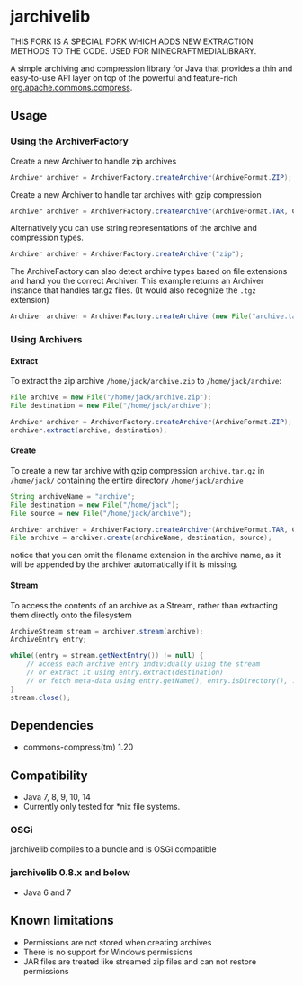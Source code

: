 jarchivelib
===========

THIS FORK IS A SPECIAL FORK WHICH ADDS NEW EXTRACTION METHODS TO THE CODE. USED FOR
MINECRAFTMEDIALIBRARY. 

A simple archiving and compression library for Java that provides a thin and easy-to-use API layer on top of the
powerful and feature-rich [org.apache.commons.compress].

  [org.apache.commons.compress]: http://commons.apache.org/proper/commons-compress/

Usage
-----
### Using the ArchiverFactory
Create a new Archiver to handle zip archives

```java
Archiver archiver = ArchiverFactory.createArchiver(ArchiveFormat.ZIP);
```


Create a new Archiver to handle tar archives with gzip compression

```java
Archiver archiver = ArchiverFactory.createArchiver(ArchiveFormat.TAR, CompressionType.GZIP);
```


Alternatively you can use string representations of the archive and compression types.

```java
Archiver archiver = ArchiverFactory.createArchiver("zip");
```

The ArchiveFactory can also detect archive types based on file extensions and hand you the correct Archiver. This
example returns an Archiver instance that handles tar.gz files. (It would also recognize the `.tgz` extension)

```java
Archiver archiver = ArchiverFactory.createArchiver(new File("archive.tar.gz"));
```

### Using Archivers
#### Extract
To extract the zip archive `/home/jack/archive.zip` to `/home/jack/archive`:

```java
File archive = new File("/home/jack/archive.zip");
File destination = new File("/home/jack/archive");

Archiver archiver = ArchiverFactory.createArchiver(ArchiveFormat.ZIP);
archiver.extract(archive, destination);
```

#### Create
To create a new tar archive with gzip compression `archive.tar.gz` in `/home/jack/` containing the entire directory `/home/jack/archive`

```java
String archiveName = "archive";
File destination = new File("/home/jack");
File source = new File("/home/jack/archive");

Archiver archiver = ArchiverFactory.createArchiver(ArchiveFormat.TAR, CompressionType.GZIP);
File archive = archiver.create(archiveName, destination, source);
```

notice that you can omit the filename extension in the archive name, as it will be appended by the archiver automatically if it is missing.


#### Stream

To access the contents of an archive as a Stream, rather than extracting them directly onto the filesystem

```java
ArchiveStream stream = archiver.stream(archive);
ArchiveEntry entry;

while((entry = stream.getNextEntry()) != null) {
    // access each archive entry individually using the stream
    // or extract it using entry.extract(destination)
    // or fetch meta-data using entry.getName(), entry.isDirectory(), ...
}
stream.close();
```

Dependencies
------------

* commons-compress(tm) 1.20


Compatibility
-------------

* Java 7, 8, 9, 10, 14
* Currently only tested for *nix file systems.

### OSGi

jarchivelib compiles to a bundle and is OSGi compatible

### jarchivelib 0.8.x and below

* Java 6 and 7


Known limitations
-----------------

* Permissions are not stored when creating archives
* There is no support for Windows permissions
* JAR files are treated like streamed zip files and can not restore permissions
